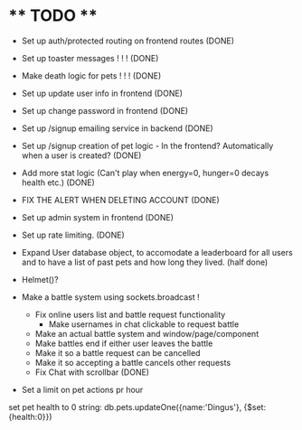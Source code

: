 # ** TODO **
- Set up auth/protected routing on frontend routes (DONE)

- Set up toaster messages ! ! ! (DONE)

- Make death logic for pets ! ! ! (DONE)

- Set up update user info in frontend (DONE)
- Set up change password in frontend (DONE)

- Set up /signup emailing service in backend (DONE)
- Set up /signup creation of pet logic - In the frontend? Automatically when a user is created? (DONE)

- Add more stat logic (Can't play when energy=0, hunger=0 decays health etc.) (DONE)

- FIX THE ALERT WHEN DELETING ACCOUNT (DONE)

- Set up admin system in frontend (DONE)

- Set up rate limiting. (DONE)

- Expand User database object, to accomodate a leaderboard for all users and to have a list of past pets and how long they lived. (half done)

- Helmet()?

- Make a battle system using sockets.broadcast !
    - Fix online users list and battle request functionality
        - Make usernames in chat clickable to request battle
    - Make an actual battle system and window/page/component
    - Make battles end if either user leaves the battle
    - Make it so a battle request can be cancelled
    - Make it so accepting a battle cancels other requests
    - Fix Chat with scrollbar (DONE)

- Set a limit on pet actions pr hour

set pet health to 0 string: db.pets.updateOne({name:'Dingus'}, {$set:{health:0}})